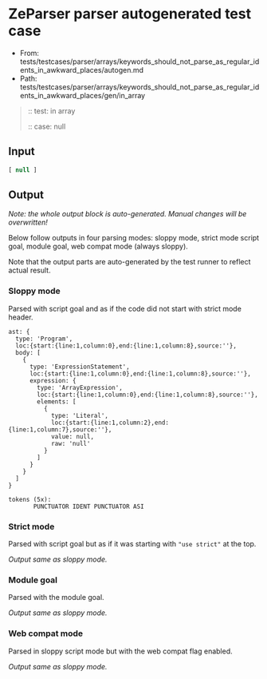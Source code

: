 # ZeParser parser autogenerated test case

- From: tests/testcases/parser/arrays/keywords_should_not_parse_as_regular_idents_in_awkward_places/autogen.md
- Path: tests/testcases/parser/arrays/keywords_should_not_parse_as_regular_idents_in_awkward_places/gen/in_array

> :: test: in array
>
> :: case: null

## Input


`````js
[ null ]
`````

## Output

_Note: the whole output block is auto-generated. Manual changes will be overwritten!_

Below follow outputs in four parsing modes: sloppy mode, strict mode script goal, module goal, web compat mode (always sloppy).

Note that the output parts are auto-generated by the test runner to reflect actual result.

### Sloppy mode

Parsed with script goal and as if the code did not start with strict mode header.

`````
ast: {
  type: 'Program',
  loc:{start:{line:1,column:0},end:{line:1,column:8},source:''},
  body: [
    {
      type: 'ExpressionStatement',
      loc:{start:{line:1,column:0},end:{line:1,column:8},source:''},
      expression: {
        type: 'ArrayExpression',
        loc:{start:{line:1,column:0},end:{line:1,column:8},source:''},
        elements: [
          {
            type: 'Literal',
            loc:{start:{line:1,column:2},end:{line:1,column:7},source:''},
            value: null,
            raw: 'null'
          }
        ]
      }
    }
  ]
}

tokens (5x):
       PUNCTUATOR IDENT PUNCTUATOR ASI
`````

### Strict mode

Parsed with script goal but as if it was starting with `"use strict"` at the top.

_Output same as sloppy mode._

### Module goal

Parsed with the module goal.

_Output same as sloppy mode._

### Web compat mode

Parsed in sloppy script mode but with the web compat flag enabled.

_Output same as sloppy mode._
